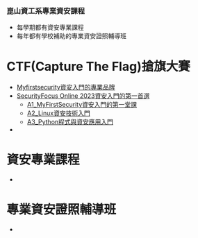 ### 崑山資工系專業資安課程
- 每學期都有資安專業課程
- 每年都有學校補助的專業資安證照輔導班

# CTF(Capture The Flag)搶旗大賽
- [Myfirstsecurity資安入門的專業品牌](https://github.com/myfirstsecurity2020)
- [SecurityFocus Online 2023資安入門的第一首選](https://github.com/MyFirstSecurity2020/SecurityFoscusOnline2023)
  - [A1_MyFirstSecurity資安入門的第一堂課](https://github.com/MyFirstSecurity2020/20230301)
  - [A2_Linux資安技術入門](https://github.com/MyFirstSecurity2020/20230302)
  - [A3_Python程式與資安應用入門 ](https://github.com/MyFirstSecurity2020/SF2023A3)
- 
# 資安專業課程
- 

# 專業資安證照輔導班
-

<!--
**KsuSecurity/KsuSecurity** is a ✨ _special_ ✨ repository because its `README.md` (this file) appears on your GitHub profile.

Here are some ideas to get you started:

- 🔭 I’m currently working on ...
- 🌱 I’m currently learning ...
- 👯 I’m looking to collaborate on ...
- 🤔 I’m looking for help with ...
- 💬 Ask me about ...
- 📫 How to reach me: ...
- 😄 Pronouns: ...
- ⚡ Fun fact: ...
-->
